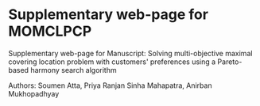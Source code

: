# Supplementary web-page for MOMCLPCP
Supplementary web-page for Manuscript: Solving multi-objective maximal covering location problem with customers' preferences using a Pareto-based harmony search algorithm

Authors: Soumen Atta, Priya Ranjan Sinha Mahapatra, Anirban Mukhopadhyay 
